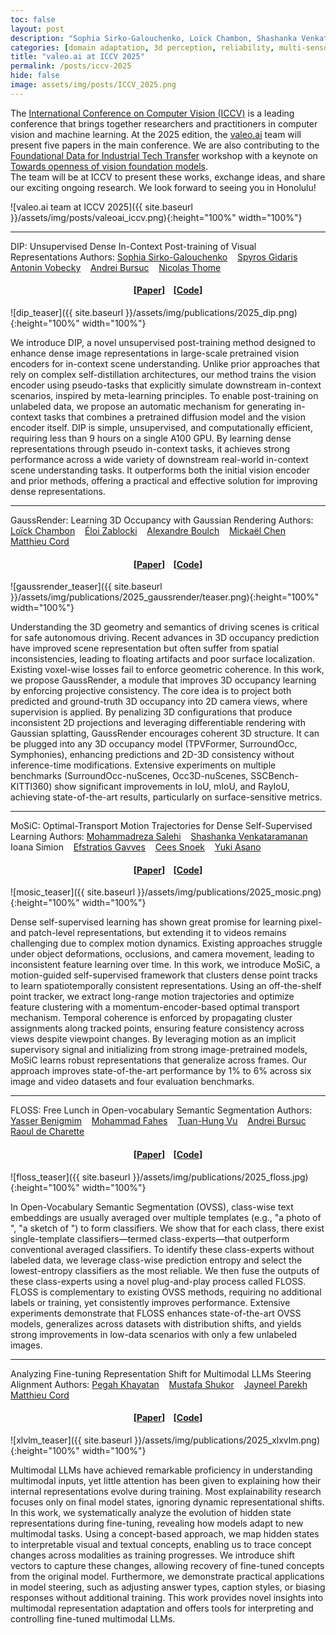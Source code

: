 ```yaml
---
toc: false
layout: post
description: "Sophia Sirko-Galouchenko, Loïck Chambon, Shashanka Venkataramanan, Tuan-Hung Vu, Andrei Bursuc, Eloi Zablocki"
categories: [domain adaptation, 3d perception, reliability, multi-sensor, limited supervision]
title: "valeo.ai at ICCV 2025"
permalink: /posts/iccv-2025
hide: false
image: assets/img/posts/ICCV_2025.png
---
```


The [International Conference on Computer Vision (ICCV)](https://iccv.thecvf.com/) is a leading conference that brings together researchers and practitioners in computer vision and machine learning. At the 2025 edition, the [valeo.ai](../) team will present five papers in the main conference. We are also contributing to the [Foundational Data for Industrial Tech Transfer](https://iccv2025-found-workshop.limitlab.xyz) workshop with a keynote on [Towards openness of vision foundation models](https://iccv2025-found-workshop.limitlab.xyz/program).  
The team will be at ICCV to present these works, exchange ideas, and share our exciting ongoing research. We look forward to seeing you in Honolulu!

![valeo.ai team at ICCV 2025]({{ site.baseurl }}/assets/img/posts/valeoai_iccv.png){:height="100%" width="100%"}

<hr>

DIP: Unsupervised Dense In-Context Post-training of Visual Representations
Authors: <a href="https://scholar.google.com/citations?user=3ac3PQMAAAAJ&hl=fr">Sophia Sirko-Galouchenko</a>    <a href="https://scholar.google.fr/citations?user=7atfg7EAAAAJ&hl=en">Spyros Gidaris</a>    <a href="https://vobecant.github.io/">Antonin Vobecky</a>    <a href="https://abursuc.github.io/">Andrei Bursuc</a>    <a href="https://scholar.google.com/citations?user=3ac3PQMAAAAJ&hl=fr">Nicolas Thome</a>
<h4 align="center"> [<a href="https://arxiv.org/abs/2506.18463">Paper</a>] &nbsp;&nbsp; [<a href="https://github.com/sirkosophia/DIP">Code</a>] </h4>

![dip_teaser]({{ site.baseurl }}/assets/img/publications/2025_dip.png){:height="100%" width="100%"}

We introduce DIP, a novel unsupervised post-training method designed to enhance dense image representations in large-scale pretrained vision encoders for in-context scene understanding. Unlike prior approaches that rely on complex self-distillation architectures, our method trains the vision encoder using pseudo-tasks that explicitly simulate downstream in-context scenarios, inspired by meta-learning principles. To enable post-training on unlabeled data, we propose an automatic mechanism for generating in-context tasks that combines a pretrained diffusion model and the vision encoder itself. DIP is simple, unsupervised, and computationally efficient, requiring less than 9 hours on a single A100 GPU. By learning dense representations through pseudo in-context tasks, it achieves strong performance across a wide variety of downstream real-world in-context scene understanding tasks. It outperforms both the initial vision encoder and prior methods, offering a practical and effective solution for improving dense representations.

<hr>
GaussRender: Learning 3D Occupancy with Gaussian Rendering
Authors: <a href="https://loickch.github.io/">Loïck Chambon</a>    <a href="https://eloiz.github.io">Éloi Zablocki</a>    <a href="https://boulch.eu/">Alexandre Boulch</a>    <a href="https://scholar.google.com/citations?user=QnRpMJAAAAAJ">Mickaël Chen</a>    <a href="https://cord.isir.upmc.fr/">Matthieu Cord</a>
<h4 align="center"> [<a href="https://arxiv.org/abs/2502.05040">Paper</a>] &nbsp;&nbsp; [<a href="https://github.com/valeoai/GaussRender">Code</a>] </h4>

![gaussrender_teaser]({{ site.baseurl }}/assets/img/publications/2025_gaussrender/teaser.png){:height="100%" width="100%"}

Understanding the 3D geometry and semantics of driving scenes is critical for safe autonomous driving. Recent advances in 3D occupancy prediction have improved scene representation but often suffer from spatial inconsistencies, leading to floating artifacts and poor surface localization. Existing voxel-wise losses fail to enforce geometric coherence. In this work, we propose GaussRender, a module that improves 3D occupancy learning by enforcing projective consistency. The core idea is to project both predicted and ground-truth 3D occupancy into 2D camera views, where supervision is applied. By penalizing 3D configurations that produce inconsistent 2D projections and leveraging differentiable rendering with Gaussian splatting, GaussRender encourages coherent 3D structure. It can be plugged into any 3D occupancy model (TPVFormer, SurroundOcc, Symphonies), enhancing predictions and 2D-3D consistency without inference-time modifications. Extensive experiments on multiple benchmarks (SurroundOcc-nuScenes, Occ3D-nuScenes, SSCBench-KITTI360) show significant improvements in IoU, mIoU, and RayIoU, achieving state-of-the-art results, particularly on surface-sensitive metrics.

<hr>

MoSiC: Optimal-Transport Motion Trajectories for Dense Self-Supervised Learning
Authors: <a href="https://scholar.google.com/citations?user=kpT3gcsAAAAJ&hl=en">Mohammadreza Salehi</a>    <a href="https://shashankvkt.github.io/">Shashanka Venkataramanan</a>    Ioana Simion    <a href="https://www.egavves.com/">Efstratios Gavves</a>    <a href="https://www.ceessnoek.info/">Cees Snoek</a>    <a href="https://yukimasano.github.io/">Yuki Asano</a>
<h4 align="center"> [<a href="https://arxiv.org/abs/2506.08694">Paper</a>] &nbsp;&nbsp; [<a href="https://github.com/SMSD75/MoSiC/tree/main">Code</a>] </h4>

![mosic_teaser]({{ site.baseurl }}/assets/img/publications/2025_mosic.png){:height="100%" width="100%"}

Dense self-supervised learning has shown great promise for learning pixel- and patch-level representations, but extending it to videos remains challenging due to complex motion dynamics. Existing approaches struggle under object deformations, occlusions, and camera movement, leading to inconsistent feature learning over time. In this work, we introduce MoSiC, a motion-guided self-supervised framework that clusters dense point tracks to learn spatiotemporally consistent representations. Using an off-the-shelf point tracker, we extract long-range motion trajectories and optimize feature clustering with a momentum-encoder-based optimal transport mechanism. Temporal coherence is enforced by propagating cluster assignments along tracked points, ensuring feature consistency across views despite viewpoint changes. By leveraging motion as an implicit supervisory signal and initializing from strong image-pretrained models, MoSiC learns robust representations that generalize across frames. Our approach improves state-of-the-art performance by 1% to 6% across six image and video datasets and four evaluation benchmarks.

<hr>

FLOSS: Free Lunch in Open-vocabulary Semantic Segmentation
Authors: <a href="https://yasserben.github.io/">Yasser Benigmim</a>    <a href="https://mfahes.github.io/">Mohammad Fahes</a>    <a href="https://tuanhungvu.github.io/">Tuan-Hung Vu</a>    <a href="https://abursuc.github.io/">Andrei Bursuc</a>    <a href="https://team.inria.fr/rits/membres/raoul-de-charette/">Raoul de Charette</a>
<h4 align="center"> [<a href="https://arxiv.org/abs/2504.10487">Paper</a>] &nbsp;&nbsp; [<a href="https://github.com/yasserben/FLOSS">Code</a>] </h4>

![floss_teaser]({{ site.baseurl }}/assets/img/publications/2025_floss.jpg){:height="100%" width="100%"}

In Open-Vocabulary Semantic Segmentation (OVSS), class-wise text embeddings are usually averaged over multiple templates (e.g., "a photo of <class>", "a sketch of <class>") to form classifiers. We show that for each class, there exist single-template classifiers—termed class-experts—that outperform conventional averaged classifiers. To identify these class-experts without labeled data, we leverage class-wise prediction entropy and select the lowest-entropy classifiers as the most reliable. We then fuse the outputs of these class-experts using a novel plug-and-play process called FLOSS. FLOSS is complementary to existing OVSS methods, requiring no additional labels or training, yet consistently improves performance. Extensive experiments demonstrate that FLOSS enhances state-of-the-art OVSS models, generalizes across datasets with distribution shifts, and yields strong improvements in low-data scenarios with only a few unlabeled images.

<hr>

Analyzing Fine-tuning Representation Shift for Multimodal LLMs Steering Alignment
Authors: <a href="https://pegah-kh.github.io/">Pegah Khayatan</a>    <a href="https://mustafashukor.github.io/">Mustafa Shukor</a>    <a href="https://jayneelparekh.github.io/">Jayneel Parekh</a>    <a href="https://cord.isir.upmc.fr/">Matthieu Cord</a>
<h4 align="center"> [<a href="https://arxiv.org/abs/2501.03012">Paper</a>] &nbsp;&nbsp; [<a href="https://github.com/mshukor/xl-vlms/">Code</a>] </h4>

![xlvlm_teaser]({{ site.baseurl }}/assets/img/publications/2025_xlxvlm.png){:height="100%" width="100%"}

Multimodal LLMs have achieved remarkable proficiency in understanding multimodal inputs, yet little attention has been given to explaining how their internal representations evolve during training. Most explainability research focuses only on final model states, ignoring dynamic representational shifts. In this work, we systematically analyze the evolution of hidden state representations during fine-tuning, revealing how models adapt to new multimodal tasks. Using a concept-based approach, we map hidden states to interpretable visual and textual concepts, enabling us to trace concept changes across modalities as training progresses. We introduce shift vectors to capture these changes, allowing recovery of fine-tuned concepts from the original model. Furthermore, we demonstrate practical applications in model steering, such as adjusting answer types, caption styles, or biasing responses without additional training. This work provides novel insights into multimodal representation adaptation and offers tools for interpreting and controlling fine-tuned multimodal LLMs.
